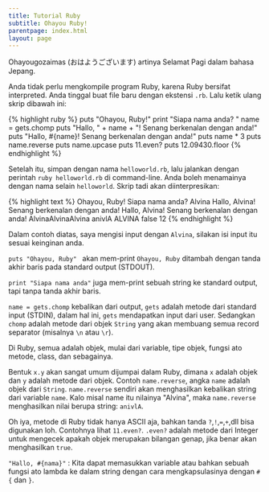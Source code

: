 ```yaml
---
title: Tutorial Ruby
subtitle: Ohayou Ruby!
parentpage: index.html
layout: page
---
```


Ohayougozaimas (おはようございます) artinya Selamat Pagi dalam bahasa Jepang.

Anda tidak perlu mengkompile program Ruby, karena Ruby bersifat interpreted. Anda tinggal buat file baru dengan ekstensi `.rb`. Lalu ketik ulang skrip dibawah ini:

{% highlight ruby %}
puts "Ohayou, Ruby!"
print "Siapa nama anda? "
name = gets.chomp
puts "Hallo, " + name + "! Senang berkenalan dengan anda!"
puts "Hallo, #{name}! Senang berkenalan dengan anda!"
puts name * 3
puts name.reverse
puts name.upcase
puts 11.even?
puts 12.09430.floor
{% endhighlight %}

Setelah itu, simpan dengan nama `helloworld.rb`, lalu jalankan dengan perintah `ruby helloworld.rb` di command-line. Anda boleh menamainya dengan nama selain `helloworld`. Skrip tadi akan diinterpresikan:

{% highlight text %}
Ohayou, Ruby!
Siapa nama anda? Alvina
Hallo, Alvina! Senang berkenalan dengan anda!
Hallo, Alvina! Senang berkenalan dengan anda!
AlvinaAlvinaAlvina
anivlA
ALVINA
false
12
{% endhighlight %}

Dalam contoh diatas, saya mengisi input dengan `Alvina`, silakan isi input itu sesuai keinginan anda.

`puts "Ohayou, Ruby" ` akan mem-print `Ohayou, Ruby` ditambah dengan tanda akhir baris pada standard output (STDOUT).

`print "Siapa nama anda"` juga mem-print sebuah string ke standard output, tapi tanpa tanda akhir baris.

`name = gets.chomp` kebalikan dari output, `gets` adalah metode dari standard input (STDIN), dalam hal ini, `gets` mendapatkan input dari user. Sedangkan `chomp` adalah metode dari objek `String` yang akan membuang semua record separator (misalnya `\n` atau `\r`).

Di Ruby, semua adalah objek, mulai dari variable, tipe objek, fungsi ato metode, class, dan sebagainya. 

Bentuk `x.y` akan sangat umum dijumpai dalam Ruby, dimana `x` adalah objek dan `y` adalah metode dari objek. Contoh `name.reverse`, angka `name` adalah objek dari `String`. `name.reverse` sendiri akan menghasilkan kebalikan string dari variable `name`. Kalo misal name itu nilainya "Alvina", maka `name.reverse` menghasilkan nilai berupa string: `anivlA`.

Oh iya, metode di Ruby tidak hanya ASCII aja, bahkan tanda `?`,`!`,`=`,`+`,dll bisa digunakan loh. Contohnya lihat `11.even?`. `.even?` adalah metode dari Integer untuk mengecek apakah objek merupakan bilangan genap, jika benar akan menghasilkan `true`.

`"Hallo, #{nama}"` : Kita dapat memasukkan variable atau bahkan sebuah fungsi ato lambda ke dalam string dengan cara mengkapsulasinya dengan `#{` dan `}`.